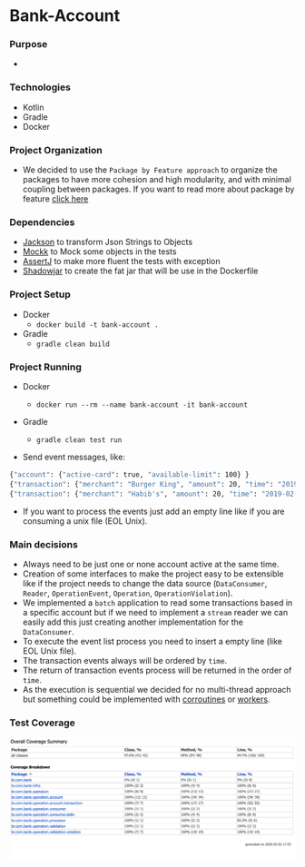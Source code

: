 # Bank-Account

### Purpose
- 

### Technologies
- Kotlin
- Gradle
- Docker

### Project Organization
- We decided to use the `Package by Feature approach` to organize the packages to have more cohesion and high modularity, and with minimal coupling between packages. If you want to read more about package by feature [click here](http://www.javapractices.com/topic/TopicAction.do?Id=205)

### Dependencies
- [Jackson](https://github.com/FasterXML/jackson-module-kotlin) to transform Json Strings to Objects
- [Mockk](https://github.com/mockk/mockk) to Mock some objects in the tests
- [AssertJ](https://github.com/joel-costigliola/assertj-core) to make more fluent the tests with exception
- [Shadowjar](https://github.com/johnrengelman/shadow) to create the fat jar that will be use in the Dockerfile

### Project Setup
- Docker
	- `docker build -t bank-account .`
- Gradle
	- `gradle clean build`
	
### Project Running
- Docker
    - `docker run --rm --name bank-account -it bank-account`
- Gradle
    - `gradle clean test run`
    
- Send event messages, like:
```sh
{"account": {"active-card": true, "available-limit": 100} }
{"transaction": {"merchant": "Burger King", "amount": 20, "time": "2019-02-13T11:00:00.000Z" }}
{"transaction": {"merchant": "Habib's", "amount": 20, "time": "2019-02-13T11:00:00.000Z" }}
```
- If you want to process the events just add an empty line like if you are consuming a unix file (EOL Unix).

### Main decisions
- Always need to be just one or none account active at the same time.
- Creation of some interfaces to make the project easy to be extensible like if the project needs to change the data source (`DataConsumer`, `Reader`, `OperationEvent`, `Operation`, `OperationViolation`).
- We implemented a `batch` application to read some transactions based in a specific account but if we need to implement a `stream` reader we can easily add this just creating another implementation for the `DataConsumer`.
- To execute the event list process you need to insert a empty line (like EOL Unix file).
- The transaction events always will be ordered by `time`.
- The return of transaction events process will be returned in the order of `time`.
- As the execution is sequential we decided for no multi-thread approach but something could be implemented with [corroutines](https://proandroiddev.com/synchronization-and-thread-safety-techniques-in-java-and-kotlin-f63506370e6d) or [workers](https://kotlinlang.org/docs/reference/native/concurrency.html#workers).

### Test Coverage
![Coverage-Report](./docs/coverage-report.png)
